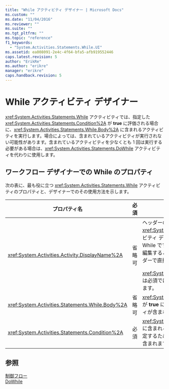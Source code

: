 ```yaml
---
title: "While アクティビティ デザイナー | Microsoft Docs"
ms.custom: ""
ms.date: "11/04/2016"
ms.reviewer: ""
ms.suite: ""
ms.tgt_pltfrm: ""
ms.topic: "reference"
f1_keywords: 
  - "System.Activities.Statements.While.UI"
ms.assetid: ea008091-2e4c-4f64-bfa5-afb919552446
caps.latest.revision: 5
author: "ErikRe"
ms.author: "erikre"
manager: "erikre"
caps.handback.revision: 5
---
```

# While アクティビティ デザイナー
<xref:System.Activities.Statements.While> アクティビティでは、指定した <xref:System.Activities.Statements.Condition%2A> が **true** に評価される場合に、<xref:System.Activities.Statements.While.Body%2A> に含まれるアクティビティを実行します。場合によっては、含まれているアクティビティが実行されない可能性があります。含まれているアクティビティを少なくとも 1 回は実行する必要がある場合は、<xref:System.Activities.Statements.DoWhile> アクティビティを代わりに使用します。  
  
## ワークフロー デザイナーでの While のプロパティ  
 次の表に、最も役に立つ <xref:System.Activities.Statements.While> アクティビティのプロパティと、デザイナーでのその使用方法を示します。  
  
|プロパティ名|必須|使用法|  
|------------|--------|---------|  
|<xref:System.Activities.Activity.DisplayName%2A>|省略可|ヘッダーの <xref:System.Activities.Statements.While> アクティビティ デザイナーの表示名を指定します。既定値は While です。この値は、**\[プロパティ\]** ウィンドウで編集することも、アクティビティ デザイナーのヘッダーで直接編集することもできます。<br /><br /> <xref:System.Activities.Activity.DisplayName%2A> は必須ではありませんが、使用することをお勧めします。|  
|<xref:System.Activities.Statements.While.Body%2A>|省略可|<xref:System.Activities.Statements.Condition%2A> が **true** に評価される場合に実行されるアクティビティが含まれます。|  
|<xref:System.Activities.Statements.Condition%2A>|必須|<xref:System.Activities.Statements.While.Body%2A> に含まれるアクティビティを実行するかどうかを決定するために評価される [!INCLUDE[vbprvb](../code-quality/includes/vbprvb_md.md)] の式が含まれます。|  
  
## 参照  
 [制御フロー](../workflow-designer/control-flow-activity-designers.md)   
 [DoWhile](../workflow-designer/dowhile-activity-designer.md)
